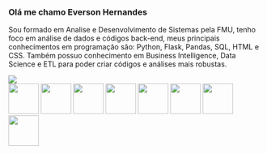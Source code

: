 ### Olá me chamo Everson Hernandes
Sou formado em Analise e Desenvolvimento de Sistemas pela FMU, tenho foco em análise de dados e códigos back-end, meus principais conhecimentos em programação são: Python, Flask, Pandas, SQL, HTML e CSS.
Também possuo conhecimento em Business Intelligence, Data Science e ETL para poder criar códigos e análises mais robustas.

<picture>
  <source
    srcset="https://github-readme-stats.vercel.app/api?username=eversonh95&show_icons=true&theme=dark"
    media="(prefers-color-scheme: dark)"
  />
  <source
    srcset="https://github-readme-stats.vercel.app/api?username=eversonh95&show_icons=true"
    media="(prefers-color-scheme: light), (prefers-color-scheme: no-preference)"
  />
  <img src="https://github-readme-stats.vercel.app/api?username=eversonh95&show_icons=true" />
</picture>


<div style="display inline_block">
  <img src="https://cdn.jsdelivr.net/gh/devicons/devicon/icons/python/python-original.svg" width="60" height="60"/>
  <img src="https://cdn.jsdelivr.net/gh/devicons/devicon/icons/pandas/pandas-original-wordmark.svg" width="60" height="60" />
  <img src="https://cdn.jsdelivr.net/gh/devicons/devicon/icons/flask/flask-original-wordmark.svg" width="60" height="60"/>
  <img src="https://cdn.jsdelivr.net/gh/devicons/devicon/icons/microsoftsqlserver/microsoftsqlserver-plain-wordmark.svg" width="60" height="60"/>
  <img src="https://cdn.jsdelivr.net/gh/devicons/devicon/icons/javascript/javascript-original.svg" width="60" height="60" />
  <img src="https://cdn.jsdelivr.net/gh/devicons/devicon/icons/html5/html5-original-wordmark.svg" width="60" height="60" />
  <img src="https://cdn.jsdelivr.net/gh/devicons/devicon/icons/css3/css3-original-wordmark.svg" width="60" height="60"/>
  <img src="https://cdn.jsdelivr.net/gh/devicons/devicon/icons/php/php-original.svg" width="60" height="60" />
</div>

